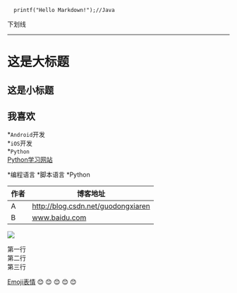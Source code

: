 
```
  printf("Hello Markdown!");//Java

```


下划线
*******


这是大标题
==========
这是小标题
---------
我喜欢
--------
*`Android`开发  
*`iOS`开发  
*`Python`  
[Python学习网站](http://www.liaoxuefeng.com/wiki/001374738125095c955c1e6d8bb493182103fac9270762a000)

*编程语言
  *脚本语言
    *Python
    

 作者 | 博客地址 
 ------------- | ------------- 
 A | http://blog.csdn.net/guodongxiaren 
 B | www.baidu.com  

![](http://www.baidu.com/img/bdlogo.gif)  


第一行  
第二行  
第三行


[Emoji表情](http://www.emoji-cheat-sheet.com/)
:blush: :blush: :blush: :blush: :blush: 
